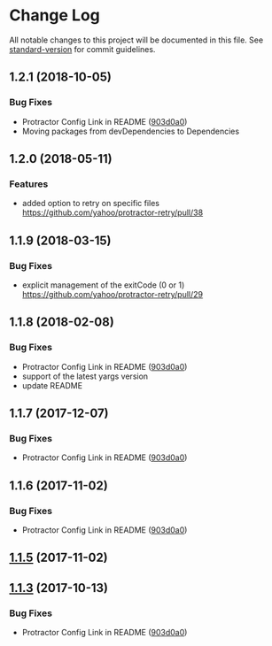 # Change Log

All notable changes to this project will be documented in this file. See [standard-version](https://github.com/conventional-changelog/standard-version) for commit guidelines.

<a name="1.2.1"></a>
## 1.2.1 (2018-10-05)


### Bug Fixes

* Protractor Config Link in README ([903d0a0](https://github.com/yahoo/Protractor-retry/commit/903d0a0))
* Moving packages from devDependencies to Dependencies

<a name="1.2.0"></a>
## 1.2.0 (2018-05-11)


### Features

* added option to retry on specific files https://github.com/yahoo/protractor-retry/pull/38


<a name="1.1.9"></a>
## 1.1.9 (2018-03-15)


### Bug Fixes

* explicit management of the exitCode (0 or 1) https://github.com/yahoo/protractor-retry/pull/29


<a name="1.1.8"></a>
## 1.1.8 (2018-02-08)


### Bug Fixes

* Protractor Config Link in README ([903d0a0](https://github.com/yahoo/Protractor-retry/commit/903d0a0))
* support of the latest yargs version
* update README


<a name="1.1.7"></a>
## 1.1.7 (2017-12-07)


### Bug Fixes

* Protractor Config Link in README ([903d0a0](https://github.com/yahoo/Protractor-retry/commit/903d0a0))



<a name="1.1.6"></a>
## 1.1.6 (2017-11-02)


### Bug Fixes

* Protractor Config Link in README ([903d0a0](https://github.com/yahoo/Protractor-retry/commit/903d0a0))



<a name="1.1.5"></a>
## [1.1.5](https://github.com/yahoo/Protractor-retry/compare/v1.1.4...v1.1.5) (2017-11-02)



<a name="1.1.3"></a>
## [1.1.3](https://github.com/yahoo/Protractor-retry/compare/v1.1.1...v1.1.3) (2017-10-13)


### Bug Fixes

* Protractor Config Link in README ([903d0a0](https://github.com/yahoo/Protractor-retry/commit/903d0a0))
